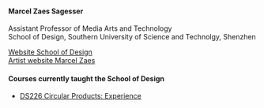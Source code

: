 [//]: # (Title: Marcel Zaes Sagesser - Research in Media Arts, Technology, and Sound)  
[//]: # (Author: Marcel Zaes Sagesser)  
[//]: # (Description: Research website of Marcel Zaes Sagesser)  
[//]: # (Tags: #Sustech #sound #media #arts #technology)  
[//]: # (Date: June 2, 2022)  

#### Marcel Zaes Sagesser
Assistant Professor of Media Arts and Technology  
School of Design, Southern University of Science and Technolgy, Shenzhen

[Website School of Design](https://designschool.sustech.edu.cn/academics/faculty)  
[Artist website Marcel Zaes](https://marcelzaes.com)

#### Courses currently taught the School of Design
- [DS226 Circular Products: Experience](ds226/home.md)
